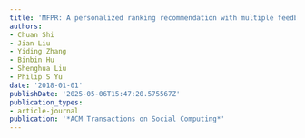 ```yaml
---
title: 'MFPR: A personalized ranking recommendation with multiple feedback'
authors:
- Chuan Shi
- Jian Liu
- Yiding Zhang
- Binbin Hu
- Shenghua Liu
- Philip S Yu
date: '2018-01-01'
publishDate: '2025-05-06T15:47:20.575567Z'
publication_types:
- article-journal
publication: '*ACM Transactions on Social Computing*'
---
```

